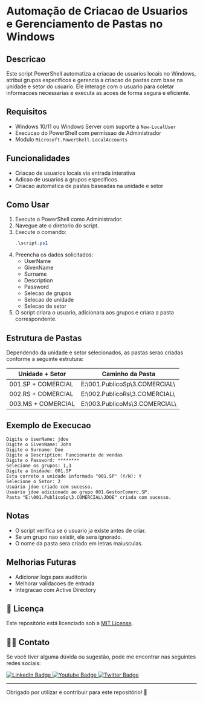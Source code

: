 # Automação de Criacao de Usuarios e Gerenciamento de Pastas no Windows

## Descricao
Este script PowerShell automatiza a criacao de usuarios locais no Windows, atribui grupos especificos e gerencia a criacao de pastas com base na unidade e setor do usuario. Ele interage com o usuario para coletar informacoes necessarias e executa as acoes de forma segura e eficiente.

## Requisitos
- Windows 10/11 ou Windows Server com suporte a `New-LocalUser`
- Execucao do PowerShell com permissao de Administrador
- Modulo `Microsoft.PowerShell.LocalAccounts`

## Funcionalidades
- Criacao de usuarios locais via entrada interativa
- Adicao de usuarios a grupos especificos
- Criacao automatica de pastas baseadas na unidade e setor

## Como Usar
1. Execute o PowerShell como Administrador.
2. Navegue ate o diretorio do script.
3. Execute o comando:
   ```powershell
   .\script.ps1
   ```
4. Preencha os dados solicitados:
   - UserName
   - GivenName
   - Surname
   - Description
   - Password
   - Selecao de grupos
   - Selecao de unidade
   - Selecao de setor
5. O script criara o usuario, adicionara aos grupos e criara a pasta correspondente.

## Estrutura de Pastas
Dependendo da unidade e setor selecionados, as pastas serao criadas conforme a seguinte estrutura:

| Unidade + Setor | Caminho da Pasta |
| -------------- | ---------------- |
| 001.SP + COMERCIAL | E:\001.PublicoSp\3.COMERCIAL\ |
| 002.RS + COMERCIAL | E:\002.PublicoRs\3.COMERCIAL\ |
| 003.MS + COMERCIAL | E:\003.PublicoMs\3.COMERCIAL\ |

## Exemplo de Execucao
```plaintext
Digite o UserName: jdoe
Digite o GivenName: John
Digite o Surname: Doe
Digite a Description: Funcionario de vendas
Digite o Password: ********
Selecione os grupos: 1,3
Digite a Unidade: 001.SP
Esta correto a unidade informada "001.SP" (Y/N): Y
Selecione o Setor: 2
Usuário jdoe criado com sucesso.
Usuário jdoe adicionado ao grupo 001.GestorComerc.SP.
Pasta "E:\001.PublicoSp\3.COMERCIAL\JDOE" criada com sucesso.
```

## Notas
- O script verifica se o usuario ja existe antes de criar.
- Se um grupo nao existir, ele sera ignorado.
- O nome da pasta sera criado em letras maiusculas.

## Melhorias Futuras
- Adicionar logs para auditoria
- Melhorar validacoes de entrada
- Integracao com Active Directory

## 🔄 Licença

Este repositório está licenciado sob a [MIT License](LICENSE).

## 👨‍💻 Contato

Se você tiver alguma dúvida ou sugestão, pode me encontrar nas seguintes redes sociais:

<div id="badges">
  <a href = "https://github.com/Weslley-Inocencio">
    <img src="https://img.shields.io/badge/LinkedIn-blue?style=for-the-badge&logo=linkedin&logoColor=white" alt="LinkedIn Badge"/>
  </a>
  
  <a href = "https://linkedin.com/in/weslley-inoc%C3%AAncio-cnse-csae-cpte-ceh-trained-830601128">
    <img src="https://img.shields.io/badge/YouTube-red?style=for-the-badge&logo=youtube&logoColor=white" alt="Youtube Badge"/>
  </a>
  
  <a href = "mailto:weslley.inocencio@proton.me">
    <img src="https://img.shields.io/badge/Twitter-blue?style=for-the-badge&logo=twitter&logoColor=white" alt="Twitter Badge"/>
  </a>
</div>

---

Obrigado por utilizar e contribuir para este repositório! 🙌

